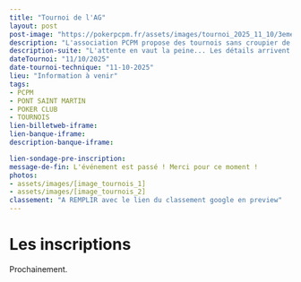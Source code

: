```yaml
---
title: "Tournoi de l'AG"
layout: post
post-image: "https://pokerpcpm.fr/assets/images/tournoi_2025_11_10/3eme_pcpm_Ag.png"
description: "L'association PCPM propose des tournois sans croupier de poker Texas hold'em. Pour plus d'informations consultez nos règlements"
description-suite: "L'attente en vaut la peine... Les détails arrivent très bientôt ! Restez connectés."
dateTournoi: "11/10/2025"
date-tournoi-technique: "11-10-2025"
lieu: "Information à venir"
tags:
- PCPM
- PONT SAINT MARTIN
- POKER CLUB
- TOURNOIS
lien-billetweb-iframe: 
lien-banque-iframe: 
description-banque-iframe: 

lien-sondage-pre-inscription: 
message-de-fin: L'événement est passé ! Merci pour ce moment !
photos: 
- assets/images/[image_tournois_1]
- assets/images/[image_tournois_2]
classement: "A REMPLIR avec le lien du classement google en preview"
---
```


# Les inscriptions

Prochainement.
